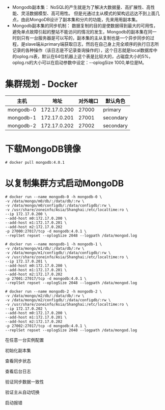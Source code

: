 
- Mongodb副本集：
NoSQL的产生就是为了解决大数据量、高扩展性、高性能、灵活数据模型、高可用性。
但是光通过主从模式的架构远远达不到上面几点，由此MongoDB设计了副本集和分片的功能，先来用用副本集。
- Mongodb副本集的同步机制：
数据复制的目的是使数据得到最大的可用性，避免单点故障引起的整站不能访问的情况的发生，Mongodb的副本集在同一时刻只有一台服务器是可以写的，副本集的主从复制也是一个异步同步的过程，是slave端从primary端获取日志，然后在自己身上完全顺序的执行日志所记录的各种操作（该日志是不记录查询操作的），这个日志就是local数据库中的oplog.rs表，默认在64位机器上这个表是比较大的，占磁盘大小的5%，oplog.rs的大小可以在启动参数中设定：--oplogSize 1000,单位是M。


# 集群规划 - Docker
主机|地址|对外端口|默认角色
-|-|-|-
mongodb-0|172.17.0.200|27000|primary
mongodb-1|172.17.0.201|27001|secondary
mongodb-2|172.17.0.202|27002|secondary

# 下载MongoDB镜像
```
# docker pull mongodb:4.0.1
```

# 以复制集群方式启动MongoDB
```
# docker run --name mongodb-0 -h mongodb-0 \
-v /data/mongo/m0/db/:/data/db/:rw \
-v /data/mongo/m0/configdb/:/data/configdb/:rw \
-v /usr/share/zoneinfo/Asia/Shanghai:/etc/localtime:ro \
--ip 172.17.0.200 \
--add-host m0:172.17.0.200 \
--add-host m1:172.17.0.201 \
--add-host m2:172.17.0.202 
-p 27000:27017/tcp -d mongodb:4.0.1 \
--replSet repset --oplogSize 2048 --logpath /data/mongod.log

# docker run --name mongodb-1 -h mongodb-1 \
-v /data/mongo/m1/db/:/data/db/:rw \
-v /data/mongo/m1/configdb/:/data/configdb/:rw \
-v /usr/share/zoneinfo/Asia/Shanghai:/etc/localtime:ro \
--ip 172.17.0.201 \
--add-host m0:172.17.0.200 \
--add-host m1:172.17.0.201 \
--add-host m2:172.17.0.202 
-p 27001:27017/tcp -d mongodb:4.0.1 \
--replSet repset --oplogSize 2048 --logpath /data/mongod.log

# docker run --name mongodb-2 -h mongodb-2 \
-v /data/mongo/m2/db/:/data/db/:rw \
-v /data/mongo/m2/configdb/:/data/configdb/:rw \
-v /usr/share/zoneinfo/Asia/Shanghai:/etc/localtime:ro \
--ip 172.17.0.202 \
--add-host m0:172.17.0.200 \
--add-host m1:172.17.0.201 \
--add-host m2:172.17.0.202 
-p 27002:27017/tcp -d mongodb:4.0.1 \
--replSet repset --oplogSize 2048 --logpath /data/mongod.log
```

在任意一台实例配置


初始化副本集


查看同步状态



查看后台日志




验证同步数据一致性

验证主从自动切换

启动报错












